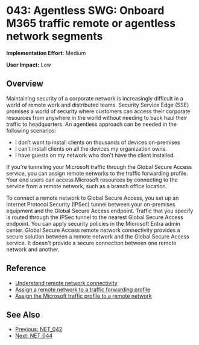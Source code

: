 ﻿# 043: Agentless SWG: Onboard M365 traffic remote or agentless network segments

**Implementation Effort:** Medium 

**User Impact:** Low 
 
## Overview
Maintaining security of a corporate network is increasingly difficult in a world of remote work and distributed teams. Security Service Edge (SSE) promises a world of security where customers can access their corporate resources from anywhere in the world without needing to back haul their traffic to headquarters. An agentless approach can be needed in the following scenarios:
- I don’t want to install clients on thousands of devices on-premises
- I can't install clients on all the devices my organization owns.
- I have guests on my network who don't have the client installed.

If you're tunneling your Microsoft traffic through the Global Secure Access service, you can assign remote networks to the traffic forwarding profile. Your end users can access Microsoft resources by connecting to the service from a remote network, such as a branch office location.

To connect a remote network to Global Secure Access, you set up an Internet Protocol Security (IPSec) tunnel between your on-premises equipment and the Global Secure Access endpoint. Traffic that you specify is routed through the IPSec tunnel to the nearest Global Secure Access endpoint. You can apply security policies in the Microsoft Entra admin center. Global Secure Access remote network connectivity provides a secure solution between a remote network and the Global Secure Access service. It doesn't provide a secure connection between one remote network and another.
  
## Reference

- [Understand remote network connectivity](https://learn.microsoft.com/en-us/entra/global-secure-access/concept-remote-network-connectivity)
- [Assign a remote network to a traffic forwarding profile](https://learn.microsoft.com/en-us/entra/global-secure-access/how-to-assign-traffic-profile-to-remote-network)
- [Assign the Microsoft traffic profile to a remote network](https://learn.microsoft.com/en-us/entra/global-secure-access/how-to-assign-traffic-profile-to-remote-network#assign-the-microsoft-traffic-profile-to-a-remote-network)

## See Also
- [Previous: NET_042](NET_042.md)
- [Next: NET_044](NET_044.md)

